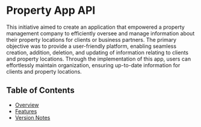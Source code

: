 # Property App API
This initiative aimed to create an application that empowered a property management company to efficiently oversee and manage information about their property locations for clients or business partners. The primary objective was to provide a user-friendly platform, 
enabling seamless creation, addition, deletion, and updating of information relating to clients and property locations. Through the implementation of this app, users can effortlessly maintain organization, ensuring up-to-date information for clients and property locations. 

## Table of Contents
- [Overview](#overview)
- [Features](#features)
- [Version Notes](#version)
